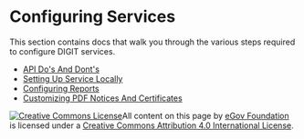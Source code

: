 # Configuring Services

This section contains docs that walk you through the various steps required to configure DIGIT services.

* [API Do's And Dont's](api-dos-and-donts.md)
* [Setting Up Service Locally](setting-up-service-locally.md)
* [Configuring Reports](configuring-reports/)
* [Customizing PDF Notices And Certificates](customizing-pdf-notices-and-certificates/)

[![Creative Commons License](https://i.creativecommons.org/l/by/4.0/80x15.png)​](http://creativecommons.org/licenses/by/4.0/)All content on this page by [eGov Foundation](https://egov.org.in/) is licensed under a [Creative Commons Attribution 4.0 International License](http://creativecommons.org/licenses/by/4.0/).
